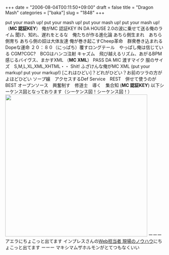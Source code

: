 +++
date = "2006-08-04T00:11:50+09:00"
draft = false
title = "Dragon Mash"
categories = ["baka"]
slug = "1848"
+++

put your mash up! put your mash up!
put your mash up! put your mash up!
（<b>MC 認証KEY</b>）
俺がMC 認証KEY IN DA HOUSE
2.0の波に乗せて送る俺のライム
聞け、知れ、遅れをとるな　俺たちが作る進化論
あちら側生まれ　あちら側育ち
あちら側の奴は大体友達
俺が巻き起こすCheep革命　群衆巻き込まれるDopeな運命
２０：８０（にっぱち）覆すロングテール　やっぱし俺は信じている
CGM?CGC?　BCGはハンコ注射
キャズム　飛び越えるリズム、あがるBPM
感じるバイヴス、まかすXML
（<b>MC XML</b>）
PASS DA MIC 渡すマイク
服のサイズ　S,M,L,XL,XML,XHTML・・
Shit! ふざけんな俺がMC XML (put your markup! put your markup!)
[これはひどい]？どれがひどい？お前のツラの方がよほどひどい
ソープ嬢　アクセスするDef Service　REST　併せて使うのがBEST
オープンソース　興奮制す　修道士　導く　集合知
(<b>MC 認証KEY</b>)
以下シーケンス図となっております（シーケンス図！シーケンス図！）
<img src="http://jugemkey.jp/img/api/auth/auth_api_sequence.png" width="450">
ーーー
アエラにちょこっと出てます
インプレスさんの<a href="http://home.impress.co.jp/reference/57604.htm" target="_blank">Web担当者 現場のノウハウ</a>にちょこっと出てます
ーーー
マキシマムザホルモンがとてつもなくいい
